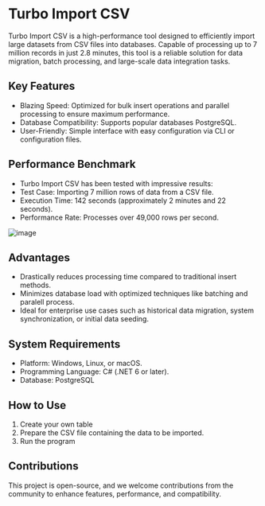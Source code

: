 # Turbo Import CSV
Turbo Import CSV is a high-performance tool designed to efficiently import large datasets from CSV files into databases. Capable of processing up to 7 million records in just 2.8 minutes, this tool is a reliable solution for data migration, batch processing, and large-scale data integration tasks.
 
## Key Features
- Blazing Speed: Optimized for bulk insert operations and parallel processing to ensure maximum performance.
- Database Compatibility: Supports popular databases PostgreSQL.
- User-Friendly: Simple interface with easy configuration via CLI or configuration files.

## Performance Benchmark
- Turbo Import CSV has been tested with impressive results:
- Test Case: Importing 7 million rows of data from a CSV file.
- Execution Time: 142 seconds (approximately 2 minutes and 22 seconds).
- Performance Rate: Processes over 49,000 rows per second.

![image](https://github.com/user-attachments/assets/4aad946a-d8ce-45d1-b7f8-d85a11e28c30)

## Advantages
- Drastically reduces processing time compared to traditional insert methods.
- Minimizes database load with optimized techniques like batching and paralell process.
- Ideal for enterprise use cases such as historical data migration, system synchronization, or initial data seeding.
 
## System Requirements

- Platform: Windows, Linux, or macOS.
- Programming Language: C# (.NET 6 or later).
- Database: PostgreSQL
 
## How to Use
1. Create your own table 
2. Prepare the CSV file containing the data to be imported.
3. Run the program
## Contributions
This project is open-source, and we welcome contributions from the community to enhance features, performance, and compatibility.
